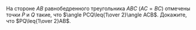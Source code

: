 На стороне $AB$ равнобедренного треугольника $ABC$ ($AC=BC$) 
отмечены точки $P$ и $Q$ такие, что $\angle PCQ\leq{1\over 2}\angle ACB$. 
Докажите, что $PQ\leq{1\over 2}AB$.